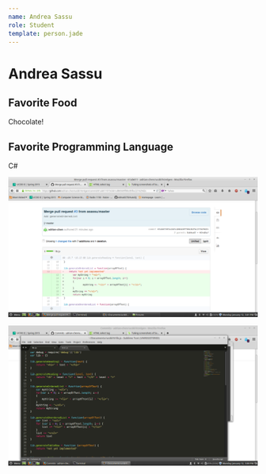 ```yaml
---
name: Andrea Sassu
role: Student
template: person.jade
---
```


Andrea Sassu
=======

## Favorite Food

Chocolate!

## Favorite Programming Language

C#

![Screenshot of Week 0, 1](screen1.png)

![Screenshot of Week 0, 2](screen2.png)
